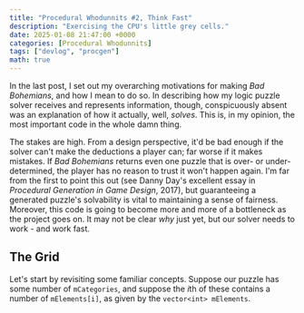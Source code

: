 ```yaml
---
title: "Procedural Whodunnits #2, Think Fast"
description: "Exercising the CPU's little grey cells."
date: 2025-01-08 21:47:00 +0000
categories: [Procedural Whodunnits]
tags: ["devlog", "procgen"]
math: true
---
```


In the last post, I set out my overarching motivations for making *Bad Bohemians*, and how I mean to do so.
In describing how my logic puzzle solver receives and represents information, though, conspicuously absent was an explanation of how it actually, well, *solves*.
This is, in my opinion, the most important code in the whole damn thing.

The stakes are high.
From a design perspective, it'd be bad enough if the solver can't make the deductions a player can; far worse if it makes mistakes.
If *Bad Bohemians* returns even one puzzle that is over- or under-determined, the player has no reason to trust it won't happen again.
I'm far from the first to point this out (see Danny Day's excellent essay in *Procedural Generation in Game Design*, 2017), but guaranteeing a generated puzzle's solvability is vital to maintaining a sense of fairness.
Moreover, this code is going to become more and more of a bottleneck as the project goes on.
It may not be clear *why* just yet, but our solver needs to work - and work fast.

## The Grid

Let's start by revisiting some familiar concepts. Suppose our puzzle has some number of `mCategories`, and suppose the $i$th of these contains a number of `mElements[i]`, as given by the `vector<int> mElements`.
